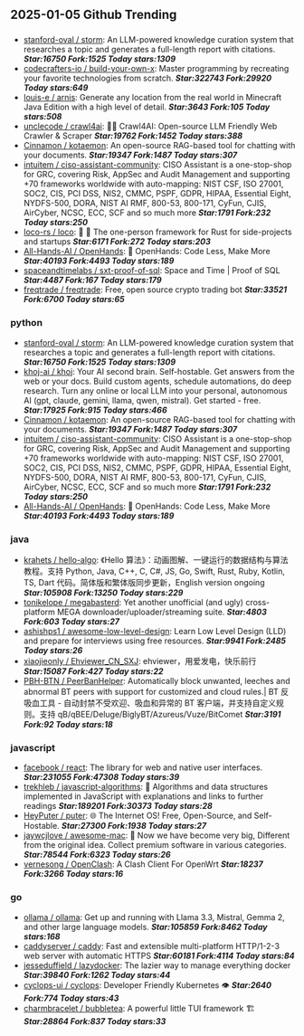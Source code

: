 ## 2025-01-05 Github Trending

### 
* [stanford-oval / storm](https://github.com/stanford-oval/storm): An LLM-powered knowledge curation system that researches a topic and generates a full-length report with citations. ***Star:16750 Fork:1525 Today stars:1309***
* [codecrafters-io / build-your-own-x](https://github.com/codecrafters-io/build-your-own-x): Master programming by recreating your favorite technologies from scratch. ***Star:322743 Fork:29920 Today stars:649***
* [louis-e / arnis](https://github.com/louis-e/arnis): Generate any location from the real world in Minecraft Java Edition with a high level of detail. ***Star:3643 Fork:105 Today stars:508***
* [unclecode / crawl4ai](https://github.com/unclecode/crawl4ai): 🚀🤖 Crawl4AI: Open-source LLM Friendly Web Crawler & Scraper ***Star:19762 Fork:1452 Today stars:388***
* [Cinnamon / kotaemon](https://github.com/Cinnamon/kotaemon): An open-source RAG-based tool for chatting with your documents. ***Star:19347 Fork:1487 Today stars:307***
* [intuitem / ciso-assistant-community](https://github.com/intuitem/ciso-assistant-community): CISO Assistant is a one-stop-shop for GRC, covering Risk, AppSec and Audit Management and supporting +70 frameworks worldwide with auto-mapping: NIST CSF, ISO 27001, SOC2, CIS, PCI DSS, NIS2, CMMC, PSPF, GDPR, HIPAA, Essential Eight, NYDFS-500, DORA, NIST AI RMF, 800-53, 800-171, CyFun, CJIS, AirCyber, NCSC, ECC, SCF and so much more ***Star:1791 Fork:232 Today stars:250***
* [loco-rs / loco](https://github.com/loco-rs/loco): 🚂 🦀 The one-person framework for Rust for side-projects and startups ***Star:6171 Fork:272 Today stars:203***
* [All-Hands-AI / OpenHands](https://github.com/All-Hands-AI/OpenHands): 🙌 OpenHands: Code Less, Make More ***Star:40193 Fork:4493 Today stars:189***
* [spaceandtimelabs / sxt-proof-of-sql](https://github.com/spaceandtimelabs/sxt-proof-of-sql): Space and Time | Proof of SQL ***Star:4487 Fork:167 Today stars:179***
* [freqtrade / freqtrade](https://github.com/freqtrade/freqtrade): Free, open source crypto trading bot ***Star:33521 Fork:6700 Today stars:65***

### python
* [stanford-oval / storm](https://github.com/stanford-oval/storm): An LLM-powered knowledge curation system that researches a topic and generates a full-length report with citations. ***Star:16750 Fork:1525 Today stars:1309***
* [khoj-ai / khoj](https://github.com/khoj-ai/khoj): Your AI second brain. Self-hostable. Get answers from the web or your docs. Build custom agents, schedule automations, do deep research. Turn any online or local LLM into your personal, autonomous AI (gpt, claude, gemini, llama, qwen, mistral). Get started - free. ***Star:17925 Fork:915 Today stars:466***
* [Cinnamon / kotaemon](https://github.com/Cinnamon/kotaemon): An open-source RAG-based tool for chatting with your documents. ***Star:19347 Fork:1487 Today stars:307***
* [intuitem / ciso-assistant-community](https://github.com/intuitem/ciso-assistant-community): CISO Assistant is a one-stop-shop for GRC, covering Risk, AppSec and Audit Management and supporting +70 frameworks worldwide with auto-mapping: NIST CSF, ISO 27001, SOC2, CIS, PCI DSS, NIS2, CMMC, PSPF, GDPR, HIPAA, Essential Eight, NYDFS-500, DORA, NIST AI RMF, 800-53, 800-171, CyFun, CJIS, AirCyber, NCSC, ECC, SCF and so much more ***Star:1791 Fork:232 Today stars:250***
* [All-Hands-AI / OpenHands](https://github.com/All-Hands-AI/OpenHands): 🙌 OpenHands: Code Less, Make More ***Star:40193 Fork:4493 Today stars:189***

### java
* [krahets / hello-algo](https://github.com/krahets/hello-algo): 《Hello 算法》：动画图解、一键运行的数据结构与算法教程。支持 Python, Java, C++, C, C#, JS, Go, Swift, Rust, Ruby, Kotlin, TS, Dart 代码。简体版和繁体版同步更新，English version ongoing ***Star:105908 Fork:13250 Today stars:229***
* [tonikelope / megabasterd](https://github.com/tonikelope/megabasterd): Yet another unofficial (and ugly) cross-platform MEGA downloader/uploader/streaming suite. ***Star:4803 Fork:603 Today stars:27***
* [ashishps1 / awesome-low-level-design](https://github.com/ashishps1/awesome-low-level-design): Learn Low Level Design (LLD) and prepare for interviews using free resources. ***Star:9941 Fork:2485 Today stars:26***
* [xiaojieonly / Ehviewer_CN_SXJ](https://github.com/xiaojieonly/Ehviewer_CN_SXJ): ehviewer，用爱发电，快乐前行 ***Star:15087 Fork:427 Today stars:22***
* [PBH-BTN / PeerBanHelper](https://github.com/PBH-BTN/PeerBanHelper): Automatically block unwanted, leeches and abnormal BT peers with support for customized and cloud rules.| BT 反吸血工具 - 自动封禁不受欢迎、吸血和异常的 BT 客户端，并支持自定义规则。支持 qB/qBEE/Deluge/BiglyBT/Azureus/Vuze/BitComet ***Star:3191 Fork:92 Today stars:18***

### javascript
* [facebook / react](https://github.com/facebook/react): The library for web and native user interfaces. ***Star:231055 Fork:47308 Today stars:39***
* [trekhleb / javascript-algorithms](https://github.com/trekhleb/javascript-algorithms): 📝 Algorithms and data structures implemented in JavaScript with explanations and links to further readings ***Star:189201 Fork:30373 Today stars:28***
* [HeyPuter / puter](https://github.com/HeyPuter/puter): 🌐 The Internet OS! Free, Open-Source, and Self-Hostable. ***Star:27300 Fork:1938 Today stars:27***
* [jaywcjlove / awesome-mac](https://github.com/jaywcjlove/awesome-mac):  Now we have become very big, Different from the original idea. Collect premium software in various categories. ***Star:78544 Fork:6323 Today stars:26***
* [vernesong / OpenClash](https://github.com/vernesong/OpenClash): A Clash Client For OpenWrt ***Star:18237 Fork:3266 Today stars:16***

### go
* [ollama / ollama](https://github.com/ollama/ollama): Get up and running with Llama 3.3, Mistral, Gemma 2, and other large language models. ***Star:105859 Fork:8462 Today stars:168***
* [caddyserver / caddy](https://github.com/caddyserver/caddy): Fast and extensible multi-platform HTTP/1-2-3 web server with automatic HTTPS ***Star:60181 Fork:4114 Today stars:84***
* [jesseduffield / lazydocker](https://github.com/jesseduffield/lazydocker): The lazier way to manage everything docker ***Star:39840 Fork:1262 Today stars:44***
* [cyclops-ui / cyclops](https://github.com/cyclops-ui/cyclops): Developer Friendly Kubernetes 👁️ ***Star:2640 Fork:774 Today stars:43***
* [charmbracelet / bubbletea](https://github.com/charmbracelet/bubbletea): A powerful little TUI framework 🏗 ***Star:28864 Fork:837 Today stars:33***
